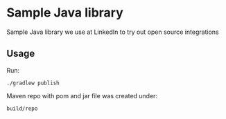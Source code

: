 # Sample Java library

Sample Java library we use at LinkedIn to try out open source integrations

## Usage

Run:

    ./gradlew publish

Maven repo with pom and jar file was created under:

    build/repo
